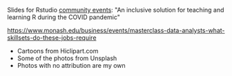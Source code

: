 Slides for Rstudio [community events](https://www.rstudio.com/resources/an-inclusive-solution-for-teaching-and-learning-r-during-the-covid-pandemic/): "An inclusive solution for teaching and learning R during the COVID pandemic"

https://www.monash.edu/business/events/masterclass-data-analysts-what-skillsets-do-these-jobs-require

- Cartoons from Hiclipart.com
- Some of the photos from Unsplash
- Photos with no attribution are my own